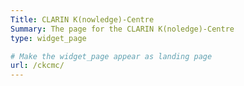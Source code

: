 ```yaml
---
Title: CLARIN K(nowledge)-Centre
Summary: The page for the CLARIN K(noledge)-Centre
type: widget_page

# Make the widget_page appear as landing page
url: /ckcmc/
---
```

